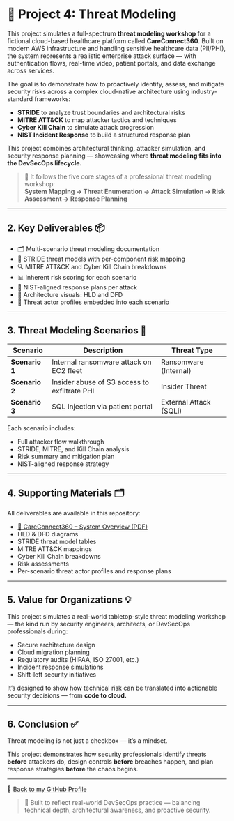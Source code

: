 # 🧠 Project 4: Threat Modeling

This project simulates a full-spectrum **threat modeling workshop** for a fictional cloud-based healthcare platform called **CareConnect360**. Built on modern AWS infrastructure and handling sensitive healthcare data (PII/PHI), the system represents a realistic enterprise attack surface — with authentication flows, real-time video, patient portals, and data exchange across services.

The goal is to demonstrate how to proactively identify, assess, and mitigate security risks across a complex cloud-native architecture using industry-standard frameworks:
- **STRIDE** to analyze trust boundaries and architectural risks  
- **MITRE ATT&CK** to map attacker tactics and techniques  
- **Cyber Kill Chain** to simulate attack progression  
- **NIST Incident Response** to build a structured response plan

This project combines architectural thinking, attacker simulation, and security response planning — showcasing where **threat modeling fits into the DevSecOps lifecycle.**

> 🔁 It follows the five core stages of a professional threat modeling workshop:  
> **System Mapping → Threat Enumeration → Attack Simulation → Risk Assessment → Response Planning**

---

## 2. Key Deliverables 📦

- 🗂️ Multi-scenario threat modeling documentation  
- 🧠 STRIDE threat models with per-component risk mapping  
- 🔍 MITRE ATT&CK and Cyber Kill Chain breakdowns  
- 📊 Inherent risk scoring for each scenario  
- 🧯 NIST-aligned response plans per attack  
- 🧱 Architecture visuals: HLD and DFD  
- 👤 Threat actor profiles embedded into each scenario

---

## 3. Threat Modeling Scenarios 🎯

| Scenario | Description | Threat Type |
|----------|-------------|-------------|
| **Scenario 1** | Internal ransomware attack on EC2 fleet | Ransomware (Internal) |
| **Scenario 2** | Insider abuse of S3 access to exfiltrate PHI | Insider Threat |
| **Scenario 3** | SQL Injection via patient portal | External Attack (SQLi) |

Each scenario includes:
- Full attacker flow walkthrough  
- STRIDE, MITRE, and Kill Chain analysis  
- Risk summary and mitigation plan  
- NIST-aligned response strategy

---

## 4. Supporting Materials 🗂️

All deliverables are available in this repository:

- [📄 CareConnect360 – System Overview (PDF)](/docs/CareConnect360.pdf)  
- HLD & DFD diagrams  
- STRIDE threat model tables  
- MITRE ATT&CK mappings  
- Cyber Kill Chain breakdowns  
- Risk assessments  
- Per-scenario threat actor profiles and response plans

---

## 5. Value for Organizations 💡

This project simulates a real-world tabletop-style threat modeling workshop — the kind run by security engineers, architects, or DevSecOps professionals during:

- Secure architecture design  
- Cloud migration planning  
- Regulatory audits (HIPAA, ISO 27001, etc.)  
- Incident response simulations  
- Shift-left security initiatives

It’s designed to show how technical risk can be translated into actionable security decisions — from **code to cloud.**

---

## 6. Conclusion ✅

Threat modeling is not just a checkbox — it’s a mindset.

This project demonstrates how security professionals identify threats **before** attackers do, design controls **before** breaches happen, and plan response strategies **before** the chaos begins.

---

🔗 [Back to my GitHub Profile](https://github.com/nfroze)

> 📌 Built to reflect real-world DevSecOps practice — balancing technical depth, architectural awareness, and proactive security.
